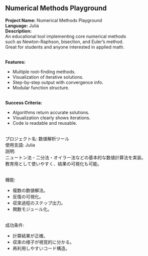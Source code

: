 ## Numerical Methods Playground

**Project Name:** Numerical Methods Playground <br>
**Language:** Julia <br>
**Description:** <br>
An educational tool implementing core numerical methods<br>
such as Newton-Raphson, bisection, and Euler’s method.<br>
Great for students and anyone interested in applied math.<br><br>

**Features:** <br>
- Multiple root-finding methods. <br>
- Visualization of iterative solutions. <br>
- Step-by-step output with convergence info. <br>
- Modular function structure. <br><br>

**Success Criteria:** <br>
- Algorithms return accurate solutions. <br>
- Visualization clearly shows iterations. <br>
- Code is readable and reusable. <br><br>

プロジェクト名: 数値解析ツール<br>
使用言語: Julia<br>
説明: <br>
ニュートン法・二分法・オイラー法などの基本的な数値計算法を実装。<br>
教育用として使いやすく、結果の可視化も可能。<br><br>

機能: <br>
- 複数の数値解法。 <br>
- 反復の可視化。 <br>
- 収束過程のステップ出力。 <br>
- 関数モジュール化。 <br><br>

成功条件: <br>
- 計算結果が正確。 <br>
- 収束の様子が視覚的に分かる。 <br>
- 再利用しやすいコード構造。 <br><br>
